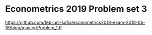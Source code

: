 # Econometrics 2019 Problem set 3

https://github.com/feb-uni-sofia/econometrics2018-exam-2018-06-18/blob/master/Problem_1.R
